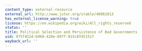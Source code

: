 ```yaml
---
content_type: external-resource
external_url: http://www.jstor.org/stable/40961013
has_external_license_warning: true
license: https://en.wikipedia.org/wiki/All_rights_reserved
status: ''
title: Political Selection and Persistence of Bad Governments
uid: 975f452d-b960-420e-897f-815c8fd51517
wayback_url: ''
---
```

